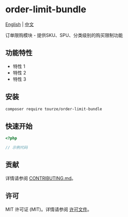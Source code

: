 # order-limit-bundle

[English](README.md) | [中文](README.zh-CN.md)

订单限购模块 - 提供SKU、SPU、分类级别的购买限制功能

## 功能特性

- 特性 1
- 特性 2
- 特性 3

## 安装

```bash
composer require tourze/order-limit-bundle
```

## 快速开始

```php
<?php

// 示例代码
```

## 贡献

详情请参阅 [CONTRIBUTING.md](CONTRIBUTING.md)。

## 许可

MIT 许可证 (MIT)。详情请参阅 [许可文件](LICENSE)。
